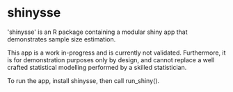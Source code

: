 # shinysse
'shinysse' is an R package containing a modular shiny app that demonstrates sample size estimation.

This app is a work in-progress and is currently not validated. Furthermore, it is for demonstration purposes only by design, and cannot replace a well crafted statistical modelling performed by a skilled statistician.

To run the app, install shinysse, then call run_shiny().
